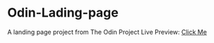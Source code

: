 # Odin-Lading-page
A landing page project from The Odin Project
Live Preview: [Click Me](https://drakonxxi.github.io/Odin-Lading-page/)
